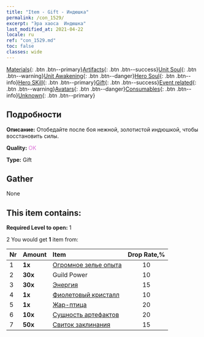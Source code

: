 ```yaml
---
title: "Item - Gift - Индюшка"
permalink: /con_1529/
excerpt: "Эра хаоса  Индюшка"
last_modified_at: 2021-04-22
locale: ru
ref: "con_1529.md"
toc: false
classes: wide
---
```

 [Materials](/ItemsRU/){: .btn .btn--primary}[Artifacts](/ItemsRU/Artifacts/){: .btn .btn--success}[Unit Soul](/ItemsRU/UnitSoul/){: .btn .btn--warning}[Unit Awakening](/ItemsRU/UnitAwakening/){: .btn .btn--danger}[Hero Soul](/ItemsRU/HeroSoul/){: .btn .btn--info}[Hero SKill](/ItemsRU/HeroSkill/){: .btn .btn--primary}[Gift](/ItemsRU/Gift/){: .btn .btn--success}[Event related](/ItemsRU/Events/){: .btn .btn--warning}[Avatars](/ItemsRU/Avatars/){: .btn .btn--danger}[Consumables](/ItemsRU/Consumables/){: .btn .btn--info}[Unknown](/ItemsRU/Unknown/){: .btn .btn--primary}

## Подробности
 **Описание:** Отобедайте после боя нежной, золотистой индюшкой, чтобы восстановить силы.

 **Quality:** <span style="color: #DA70D6">OK</span>

 **Type:** Gift

## Gather

  None

## This item contains:

 **Required Level to open:** 1

 2 You would get **1** item  from:

  | Nr | Amount |     Item    | Drop Rate,% |
  |:---|:-------|:------------|:---------:|
  | 1 |  **1x** | [Огромное зелье опыта](/ItemsRU/con_703/) | 10 | 
  | 2 |  **30x** | Guild Power | 10 | 
  | 3 |  **30x** | [Энергия](/ItemsRU/con_900/) | 15 | 
  | 4 |  **1x** | [Фиолетовый кристалл](/ItemsRU/con_720/) | 10 | 
  | 5 |  **1x** | [Жар-птица](/ItemsRU/unt_268/) | 20 | 
  | 6 |  **10x** | [Сущность артефактов](/ItemsRU/con_905/) | 20 | 
  | 7 |  **50x** | [Свиток заклинания](/ItemsRU/con_694/) | 15 | 
